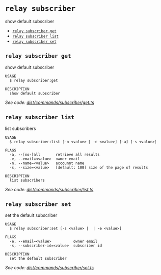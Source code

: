 `relay subscriber`
==================

show default subscriber

* [`relay subscriber get`](#relay-subscriber-get)
* [`relay subscriber list`](#relay-subscriber-list)
* [`relay subscriber set`](#relay-subscriber-set)

## `relay subscriber get`

show default subscriber

```
USAGE
  $ relay subscriber:get

DESCRIPTION
  show default subscriber
```

_See code: [dist/commands/subscriber/get.ts](https://github.com/relaypro/relay-cli/blob/v1.9.1/dist/commands/subscriber/get.ts)_

## `relay subscriber list`

list subscribers

```
USAGE
  $ relay subscriber:list [-n <value> | -e <value>] [-a] [-s <value>]

FLAGS
  -a, --[no-]all       retrieve all results
  -e, --email=<value>  owner email
  -n, --name=<value>   accounnt name
  -s, --size=<value>   [default: 100] size of the page of results

DESCRIPTION
  list subscribers
```

_See code: [dist/commands/subscriber/list.ts](https://github.com/relaypro/relay-cli/blob/v1.9.1/dist/commands/subscriber/list.ts)_

## `relay subscriber set`

set the default subscriber

```
USAGE
  $ relay subscriber:set [-s <value> |  | -e <value>]

FLAGS
  -e, --email=<value>          owner email
  -s, --subscriber-id=<value>  subscriber id

DESCRIPTION
  set the default subscriber
```

_See code: [dist/commands/subscriber/set.ts](https://github.com/relaypro/relay-cli/blob/v1.9.1/dist/commands/subscriber/set.ts)_
